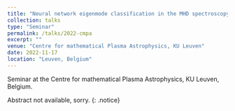 ```yaml
---
title: "Neural network eigenmode classification in the MHD spectroscopy code Legolas"
collection: talks
type: "Seminar"
permalink: /talks/2022-cmpa
excerpt: ""
venue: "Centre for mathematical Plasma Astrophysics, KU Leuven"
date: 2022-11-17
location: "Leuven, Belgium"
---
```


Seminar at the Centre for mathematical Plasma Astrophysics, KU Leuven, Belgium.

Abstract not available, sorry.
{: .notice}